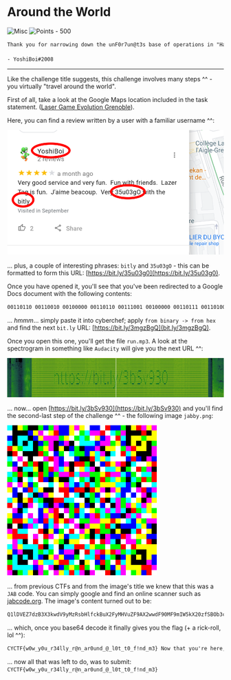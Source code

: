 # Around the World

![Misc](https://img.shields.io/badge/Misc--ff0049?style=for-the-badge) ![Points - 500](https://img.shields.io/badge/Points-500-9cf?style=for-the-badge)

```txt
Thank you for narrowing down the unF0r7un@t3s base of operations in "Hash Browns". We figured out that the password was the city and zip code of where they would be located. We have noticed a high level of suspicious activity near the “Laser Game Evolution Grenoble”. Please look into this location’s details. You may want to interview people who have been there before, and ask them if they had noticed anything strange.

- YoshiBoi#2008
```

---

Like the challenge title suggests, this challenge involves many steps ^^ - you virtually "travel around the world".

First of all, take a look at the Google Maps location included in the task statement. ([Laser Game Evolution Grenoble](https://www.google.com/maps/place/Laser+Game+Evolution+Grenoble/@45.1807256,5.7201182,17.21z/data=!4m5!3m4!1s0x0:0x382f2e8c712550fd!8m2!3d45.1814092!4d5.7208863)).

Here, you can find a review written by a user with a familiar username ^^:

![maps](./maps.png)

... plus, a couple of interesting phrases: `bitly` and `35u03gO` - this can be formatted to form this URL: [https://bit.ly/35u03g0](https://bit.ly/35u03g0).

Once you have opened it, you'll see that you've been redirected to a Google Docs document with the following contents:

```txt
00110110 00110010 00100000 00110110 00111001 00100000 00110111 00110100 00100000 00110010 01100101 00100000 00110110 01100011 00100000 00110111 00111001 00100000 00110010 01100110 00100000 00110011 00110011 00100000 00110110 01100100 00100000 00110110 00110111 00100000 00110111 01100001 00100000 00110100 00110010 00100000 00110110 00110111 00100000 00110101 00110001
```

... _hmmm_... simply paste it into cyberchef; apply `from binary -> from hex` and find the next `bit.ly` URL: [https://bit.ly/3mgzBgQ](bit.ly/3mgzBgQ).

Once you open this one, you'll get the file `run.mp3`. A look at the spectrogram in something like `Audacity` will give you the next URL ^^:

![sonic](./sonic.png)

... now... open [https://bit.ly/3bSv930](https://bit.ly/3bSv930) and you'll find the second-last step of the challenge ^^ - the following image `jabby.png`:

![jabby](./jabby.png)

... from previous CTFs and from the image's title we knew that this was a `JAB` code. You can simply google and find an online scanner such as [jabcode.org](https://jabcode.org/scan/). The image's content turned out to be:

```txt
Q1lDVEZ7dzB3X3kwdV9yMzRsbHlfckBuX2FyMHVuZF9AX2wwdF90MF9mIW5kX20zfSBOb3cgdGhhdCB5b3UncmUgaGVyZSwgbWlnaHQgYXMgd2VsbCBjaGVjayBvdXQgdGhpcyBhd2Vzb21lIGxpbms6IGh0dHBzOi8vYml0bHkuY29tLzk4SzhlSA==
```

... which, once you base64 decode it finally gives you the flag (+ a rick-roll, lol ^^):

```txt
CYCTF{w0w_y0u_r34lly_r@n_ar0und_@_l0t_t0_f!nd_m3} Now that you're here, might as well check out this awesome link: https://bitly.com/98K8eH
```

... now all that was left to do, was to submit: `CYCTF{w0w_y0u_r34lly_r@n_ar0und_@_l0t_t0_f!nd_m3}`
